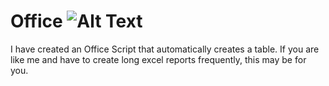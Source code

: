 # Office ![Alt Text](<img src="Images/OSLogo.jpg" alt="Alt Text" width="25"/>)




I have created an Office Script that automatically creates a table. If you are like me and have to create long excel reports frequently, this may be for you. 
